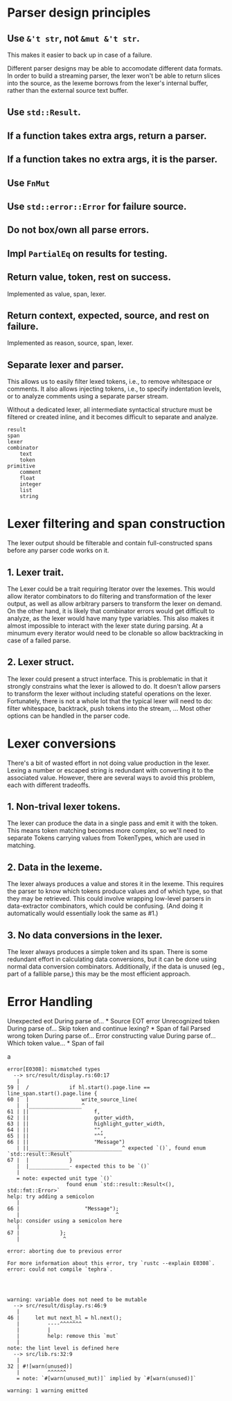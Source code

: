 
# Parser design principles
## Use `&'t str`, not `&mut &'t str`.

This makes it easier to back up in case of a failure. 

Different parser designs may be able to accomodate different data formats. In order to build a streaming parser, the lexer won't be able to return slices into the source, as the lexeme borrows from the lexer's internal buffer, rather than the external source text buffer.

## Use `std::Result`.
## If a function takes extra args, return a parser.
## If a function takes no extra args, it is the parser.
## Use `FnMut`
## Use `std::error::Error` for failure source.
## Do not box/own all parse errors.
## Impl `PartialEq` on results for testing.
## Return value, token, rest on success.

Implemented as value, span, lexer.

## Return context, expected, source, and rest on failure.

Implemented as reason, source, span, lexer.

## Separate lexer and parser.

This allows us to easily filter lexed tokens, i.e., to remove whitespace or comments. It also allows injecting tokens, i.e., to specify indentation levels, or to analyze comments using a separate parser stream. 

Without a dedicated lexer, all intermediate syntactical structure must be filtered or created inline, and it becomes difficult to separate and analyze.


    result
    span
    lexer
    combinator
        text
        token
    primitive
        comment
        float
        integer
        list
        string

# Lexer filtering and span construction

The lexer output should be filterable and contain full-constructed spans before any parser code works on it.

## 1. Lexer trait.

The Lexer could be a trait requiring Iterator over the lexemes. This would allow iterator combinators to do filtering and transformation of the lexer output, as well as allow arbitrary parsers to transform the lexer on demand. On the other hand, it is likely that combinator errors would get difficult to analyze, as the lexer would have many type variables. This also makes it almost impossible to interact with the lexer state during parsing. At a minumum every iterator would need to be clonable so allow backtracking in case of a failed parse.

## 2. Lexer struct.

The lexer could present a struct interface. This is problematic in that it strongly constrains what the lexer is allowed to do. It doesn't allow parsers to transform the lexer without including stateful operations on the lexer. Fortunately, there is not a whole lot that the typical lexer will need to do: filter whitespace, backtrack, push tokens into the stream, ... Most other options can be handled in the parser code.


# Lexer conversions

There's a bit of wasted effort in not doing value production in the lexer. Lexing a number or escaped string is redundant with converting it to the associated value. However, there are several ways to avoid this problem, each with different tradeoffs.

## 1. Non-trival lexer tokens.

The lexer can produce the data in a single pass and emit it with the token. This means token matching becomes more complex, so we'll need to separate Tokens carrying values from TokenTypes, which are used in matching.

## 2. Data in the lexeme.

The lexer always produces a value and stores it in the lexeme. This requires the parser to know which tokens produce values and of which type, so that they may be retrieved. This could involve wrapping low-level parsers in data-extractor combinators, which could be confusing. (And doing it automatically would essentially look the same as #1.)

## 3. No data conversions in the lexer.

The lexer always produces a simple token and its span. There is some redundant effort in calculating data conversions, but it can be done using normal data conversion combinators. Additionally, if the data is unused (eg., part of a fallible parse,) this may be the most efficient approach.


# Error Handling

Unexpected eot
    During parse of...
        * Source EOT error
Unrecognized token
    During parse of...
    Skip token and continue lexing?
        * Span of fail
Parsed wrong token
    During parse of...
Error constructing value
    During parse of...
    Which token value...
        * Span of fail



a

    error[E0308]: mismatched types
      --> src/result/display.rs:60:17
       |
    59 |  /             if hl.start().page.line == line_span.start().page.line {
    60 |  |                 write_source_line(
       |  |_________________^
    61 | ||                     f,
    62 | ||                     gutter_width,
    63 | ||                     highlight_gutter_width,
    64 | ||                     "",
    65 | ||                     "^",
    66 | ||                     "Message")
       | ||______________________________^ expected `()`, found enum `std::result::Result`
    67 |  |             }
       |  |_____________- expected this to be `()`
       |
       = note: expected unit type `()`
                       found enum `std::result::Result<(), std::fmt::Error>`
    help: try adding a semicolon
       |
    66 |                     "Message");
       |                               ^
    help: consider using a semicolon here
       |
    67 |             };
       |              ^

    error: aborting due to previous error

    For more information about this error, try `rustc --explain E0308`.
    error: could not compile `tephra`.




    warning: variable does not need to be mutable
      --> src/result/display.rs:46:9
       |
    46 |     let mut next_hl = hl.next();
       |         ----^^^^^^^
       |         |
       |         help: remove this `mut`
       |
    note: the lint level is defined here
      --> src/lib.rs:32:9
       |
    32 | #![warn(unused)]
       |         ^^^^^^
       = note: `#[warn(unused_mut)]` implied by `#[warn(unused)]`

    warning: 1 warning emitted

